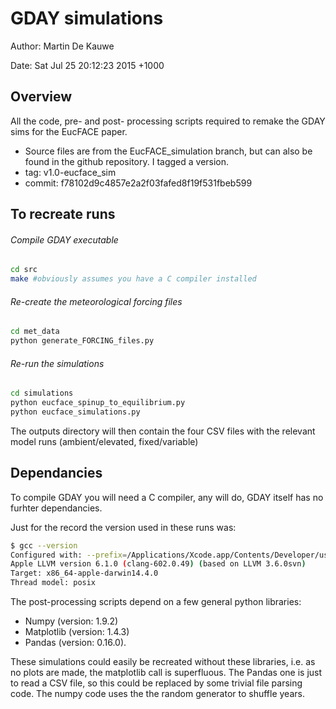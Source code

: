 # GDAY simulations

Author:
Martin De Kauwe

Date:
Sat Jul 25 20:12:23 2015 +1000

## Overview ##
All the code, pre- and post- processing scripts required to remake the GDAY sims
for the EucFACE paper.

- Source files are from the EucFACE_simulation branch, but can also be found in the github repository. I tagged a version.
- tag: v1.0-eucface_sim
- commit: f78102d9c4857e2a2f03fafed8f19f531fbeb599

## To recreate runs ##

###### Compile GDAY executable ######

```bash
cd src
make #obviously assumes you have a C compiler installed
```
###### Re-create the meteorological forcing files ######

```bash
cd met_data
python generate_FORCING_files.py
```
###### Re-run the simulations ######
```bash
cd simulations
python eucface_spinup_to_equilibrium.py
python eucface_simulations.py
```

The outputs directory will then contain the four CSV files with the relevant model runs (ambient/elevated, fixed/variable)

## Dependancies ##

To compile GDAY you will need a C compiler, any will do, GDAY itself has no furhter dependancies.

Just for the record the version used in these runs was:

```bash
$ gcc --version
Configured with: --prefix=/Applications/Xcode.app/Contents/Developer/usr --with-gxx-include-dir=/usr/include/c++/4.2.1
Apple LLVM version 6.1.0 (clang-602.0.49) (based on LLVM 3.6.0svn)
Target: x86_64-apple-darwin14.4.0
Thread model: posix
```

The post-processing scripts depend on a few general python libraries:

- Numpy (version: 1.9.2)
- Matplotlib (version: 1.4.3)
- Pandas (version: 0.16.0).

These simulations could easily be recreated without these libraries, i.e. as no plots are made, the matplotlib call is superfluous. The Pandas one is just to read a CSV file, so this could be replaced by some trivial file parsing code. The numpy code uses the the random generator to shuffle years.

